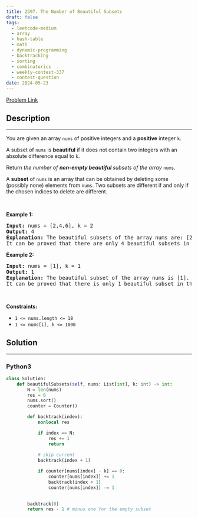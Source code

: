 ```yaml
---
title: 2597. The Number of Beautiful Subsets
draft: false
tags: 
  - leetcode-medium
  - array
  - hash-table
  - math
  - dynamic-programming
  - backtracking
  - sorting
  - combinatorics
  - weekly-contest-337
  - contest-question
date: 2024-05-23
---
```


[Problem Link](https://leetcode.com/problems/the-number-of-beautiful-subsets/)

## Description

---
<p>You are given an array <code>nums</code> of positive integers and a <strong>positive</strong> integer <code>k</code>.</p>

<p>A subset of <code>nums</code> is <strong>beautiful</strong> if it does not contain two integers with an absolute difference equal to <code>k</code>.</p>

<p>Return <em>the number of <strong>non-empty beautiful </strong>subsets of the array</em> <code>nums</code>.</p>

<p>A <strong>subset</strong> of <code>nums</code> is an array that can be obtained by deleting some (possibly none) elements from <code>nums</code>. Two subsets are different if and only if the chosen indices to delete are different.</p>

<p>&nbsp;</p>
<p><strong class="example">Example 1:</strong></p>

<pre>
<strong>Input:</strong> nums = [2,4,6], k = 2
<strong>Output:</strong> 4
<strong>Explanation:</strong> The beautiful subsets of the array nums are: [2], [4], [6], [2, 6].
It can be proved that there are only 4 beautiful subsets in the array [2,4,6].
</pre>

<p><strong class="example">Example 2:</strong></p>

<pre>
<strong>Input:</strong> nums = [1], k = 1
<strong>Output:</strong> 1
<strong>Explanation:</strong> The beautiful subset of the array nums is [1].
It can be proved that there is only 1 beautiful subset in the array [1].
</pre>

<p>&nbsp;</p>
<p><strong>Constraints:</strong></p>

<ul>
	<li><code>1 &lt;= nums.length &lt;= 18</code></li>
	<li><code>1 &lt;= nums[i], k &lt;= 1000</code></li>
</ul>


## Solution

---
### Python3
``` py title='the-number-of-beautiful-subsets'
class Solution:
    def beautifulSubsets(self, nums: List[int], k: int) -> int:
        N = len(nums)
        res = 0
        nums.sort()
        counter = Counter()

        def backtrack(index):
            nonlocal res

            if index == N:
                res += 1
                return
            
            # skip current
            backtrack(index + 1)

            if counter[nums[index] - k] == 0:
                counter[nums[index]] += 1
                backtrack(index + 1)
                counter[nums[index]] -= 1

        
        backtrack(0)
        return res - 1 # minus one for the empty subset
```

